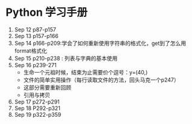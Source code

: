 # Python 学习手册
1. Sep 12  p87-p157
2. Sep 13  p157-p166
3. Sep 14  p166-p209:学会了如何重新使用字符串的格式化，get到了怎么用format格式化
4. Sep 15  p210-p238 : 列表与字典的基本使用
5. Sep 16  p239-271
	* 生命一个元祖时候，结束为止需要价个逗号：y=(40,)
	* 文件的简单实用操作（每行读取文件的方法，回头马克一个p247）
	* 这部分需要重新回顾
	* 引用与拷贝
6. Sep 17  p272-p291 
7. Sep 18  P292-p321
8. Sep 19  p322-p359  
